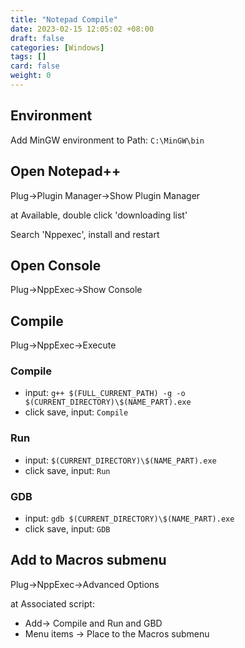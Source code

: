 ```yaml
---
title: "Notepad Compile"
date: 2023-02-15 12:05:02 +08:00
draft: false
categories: [Windows]
tags: []
card: false
weight: 0
---
```


## Environment

Add MinGW environment to Path: `C:\MinGW\bin`

## Open Notepad++

Plug->Plugin Manager->Show Plugin Manager

at Available, double click 'downloading list'

Search 'Nppexec', install and restart

## Open Console

Plug->NppExec->Show Console

## Compile

Plug->NppExec->Execute

### Compile

- input: `g++ $(FULL_CURRENT_PATH) -g -o $(CURRENT_DIRECTORY)\$(NAME_PART).exe`
- click save, input: `Compile`

### Run

- input: `$(CURRENT_DIRECTORY)\$(NAME_PART).exe`
- click save, input: `Run`

### GDB

- input: `gdb $(CURRENT_DIRECTORY)\$(NAME_PART).exe`
- click save, input: `GDB`

## Add to Macros submenu

Plug->NppExec->Advanced Options

at Associated script:

- Add-> Compile and Run and GBD
- Menu items -> Place to the Macros submenu
